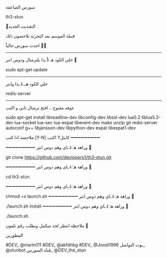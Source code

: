 سورس الصاعقة

th3-stun

🚀التحديث الجديد

قنبلة الموسم  بعد التجربة تلاحضون ذلك

احدث سورس حالياً 🚀🚀

_______________________

خلي الكود هہ⇓ّٰـذا بلترمنال ودوس انتر 🚀

sudo apt-get update

_________________________

خلي الكود هــ⇓ـذا وانتر

redis-server
_________________________


عوفه مفتوح .. افتح ترمنال ثاني و اكتب 

sudo apt-get install libreadline-dev libconfig-dev libssl-dev lua5.2 liblua5.2-dev lua-socket lua-sec lua-expat libevent-dev make unzip git redis-server autoconf g++ libjansson-dev libpython-dev expat libexpat1-dev

ملاحضة اذا كتب [Y-N] اكتب Yكابتل
➖➖➖➖➖➖➖➖➖


➖➖➖➖➖➖➖➖➖
وراهة هہّٰ⇓ـاي وهم دوس انتر 🚀

git clone https://github.com/devlopers1/th3-stun.git

➖➖➖➖➖➖➖➖➖
وراهة هہّٰ⇓ـاي وهم دوس انتر 🚀

cd th3-stun

➖➖➖➖➖➖➖➖➖
وراهة هہّٰ⇓ـاي وهم دوس انتر 🚀

chmod +x launch.sh
➖➖➖➖➖➖➖➖➖
وراهة هہّٰ⇓ـاي وهم دوس انتر 🚀

./launch.sh install
➖➖➖➖➖➖➖➖➖
وراهة هہّٰ⇓ـاي وهم دوس انتر 🚀

./launch.sh

ملاحظة انتطر لحد ميكمل ويطلب رقم تلفون 📱

المطورين 

#DEV_ @martn111
#DEV_ @akfdhbg
#DEV_ @Joodi1996
بوت التواصل_ @stunbot
قناة السورس_ @DEV_the_stun

